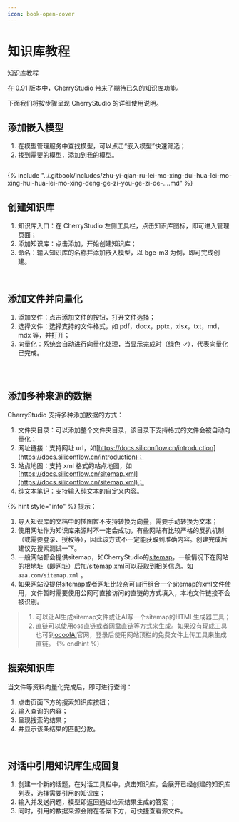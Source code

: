 ```yaml
---
icon: book-open-cover
---
```


# 知识库教程

知识库教程

在 0.91 版本中，CherryStudio 带来了期待已久的知识库功能。

下面我们将按步骤呈现 CherryStudio 的详细使用说明。

## 添加嵌入模型

1. 在模型管理服务中查找模型，可以点击“嵌入模型”快速筛选；
2. 找到需要的模型，添加到我的模型。

<figure><img src="../.gitbook/assets/image.webp" alt=""><figcaption></figcaption></figure>

{% include "../.gitbook/includes/zhu-yi-qian-ru-lei-mo-xing-dui-hua-lei-mo-xing-hui-hua-lei-mo-xing-deng-ge-zi-you-ge-zi-de-....md" %}

## 创建知识库

1. 知识库入口：在 CherryStudio 左侧工具栏，点击知识库图标，即可进入管理页面；
2. 添加知识库：点击添加，开始创建知识库；
3. 命名：输入知识库的名称并添加嵌入模型，以 bge-m3 为例，即可完成创建。

<figure><img src="../.gitbook/assets/image-1 (1).webp" alt=""><figcaption></figcaption></figure>

<figure><img src="../.gitbook/assets/image-2 (1).webp" alt=""><figcaption></figcaption></figure>

## 添加文件并向量化

1. 添加文件：点击添加文件的按钮，打开文件选择；
2. 选择文件：选择支持的文件格式，如 pdf，docx，pptx，xlsx，txt，md，mdx 等，并打开；
3. 向量化：系统会自动进行向量化处理，当显示完成时（绿色 ✓），代表向量化已完成。

<figure><img src="../.gitbook/assets/image-3.webp" alt=""><figcaption></figcaption></figure>

<figure><img src="../.gitbook/assets/image-4.webp" alt=""><figcaption></figcaption></figure>

<figure><img src="../.gitbook/assets/image-5.webp" alt=""><figcaption></figcaption></figure>



## 添加多种来源的数据

CherryStudio 支持多种添加数据的方式：

1. 文件夹目录：可以添加整个文件夹目录，该目录下支持格式的文件会被自动向量化；
2. 网址链接：支持网址 url，如[https://docs.siliconflow.cn/introduction](https://docs.siliconflow.cn/introduction)；
3. 站点地图：支持 xml 格式的站点地图，如[https://docs.siliconflow.cn/sitemap.xml](https://docs.siliconflow.cn/sitemap.xml)；
4. 纯文本笔记：支持输入纯文本的自定义内容。

{% hint style="info" %}
提示：

1. 导入知识库的文档中的插图暂不支持转换为向量，需要手动转换为文本；
2. 使用网址作为知识库来源时不一定会成功，有些网站有比较严格的反扒机制（或需要登录、授权等），因此该方式不一定能获取到准确内容。创建完成后建议先搜索测试一下。
3. 一般网站都会提供sitemap，如CherryStudio的[sitemap](https://docs.cherry-ai.com/cherry-studio/sitemap-pages.xml)，一般情况下在网站的根地址（即网址）后加/sitemap.xml可以获取到相关信息。如`aaa.com/sitemap.xml` 。
4. 如果网站没提供sitemap或者网址比较杂可自行组合一个sitemap的xml文件使用，文件暂时需要使用公网可直接访问的直链的方式填入，本地文件链接不会被识别。

> 1) 可以让AI生成sitemap文件或让AI写一个sitemap的HTML生成器工具；
> 2) 直链可以使用oss直链或者网盘直链等方式来生成。如果没有现成工具也可到[ocoolAI](https://one.ocoolai.com/login)官网，登录后使用网站顶栏的免费文件上传工具来生成直链。
{% endhint %}

## 搜索知识库

当文件等资料向量化完成后，即可进行查询：

1. 点击页面下方的搜索知识库按钮；
2. 输入查询的内容；
3. 呈现搜索的结果；
4. 并显示该条结果的匹配分数。

<figure><img src="../.gitbook/assets/image-7.webp" alt=""><figcaption></figcaption></figure>

<figure><img src="../.gitbook/assets/image-8.webp" alt=""><figcaption></figcaption></figure>

## 对话中引用知识库生成回复

1. 创建一个新的话题，在对话工具栏中，点击知识库，会展开已经创建的知识库列表，选择需要引用的知识库；
2. 输入并发送问题，模型即返回通过检索结果生成的答案 ；
3. 同时，引用的数据来源会附在答案下方，可快捷查看源文件。

<figure><img src="../.gitbook/assets/image-9.webp" alt=""><figcaption></figcaption></figure>

<figure><img src="../.gitbook/assets/image-10.webp" alt=""><figcaption></figcaption></figure>
